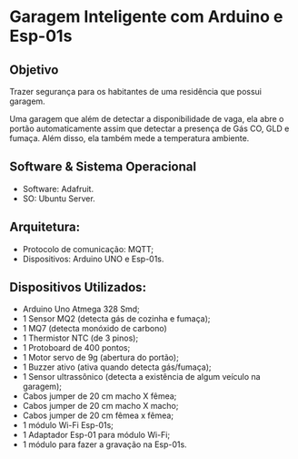
# Garagem Inteligente com Arduino e Esp-01s

## Objetivo

Trazer segurança para os habitantes de uma residência que possui garagem. 

Uma garagem que além de detectar a disponibilidade de vaga, ela abre o portão automaticamente assim que detectar a presença de Gás CO, GLD e fumaça.
Além disso, ela também mede a temperatura ambiente.




## Software & Sistema Operacional

- Software: Adafruit.
- SO: Ubuntu Server.




## Arquitetura:

- Protocolo de comunicação: MQTT;	
- Dispositivos: Arduino UNO e Esp-01s.

## Dispositivos Utilizados:

- Arduino Uno Atmega 328 Smd;
- 1 Sensor MQ2 (detecta gás de cozinha e fumaça);
- 1 MQ7 (detecta monóxido de carbono)
- 1 Thermistor NTC (de 3 pinos);
- 1 Protoboard de 400 pontos;
- 1 Motor servo de 9g (abertura do portão); 
- 1 Buzzer ativo (ativa quando detecta gás/fumaça);
- 1 Sensor ultrassônico (detecta a existência de algum veículo na garagem);
- Cabos jumper de 20 cm macho X fêmea;
- Cabos jumper de 20 cm macho X macho;
- Cabos jumper de 20 cm fêmea x fêmea;
- 1 módulo Wi-Fi Esp-01s;
- 1 Adaptador Esp-01 para módulo Wi-Fi;
- 1 módulo para fazer a gravação na Esp-01s.





    